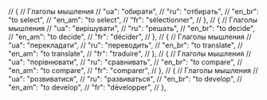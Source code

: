 // { // Глаголы мышления
//     "ua": "обирати",
//     "ru": "отбирать",
//     "en_br": "to select",
//     "en_am": "to select",
//     "fr": "sélectionner",
// },
// { // Глаголы мышления
//     "ua": "вирішувати",
//     "ru": "решать",
//     "en_br": "to decide",
//     "en_am": "to decide",
//     "fr": "décider",
// },
// { // Глаголы мышления
//     "ua": "перекладати",
//     "ru": "переводить",
//     "en_br": "to translate",
//     "en_am": "to translate",
//     "fr": "traduire",
// },
// { // Глаголы мышления
//     "ua": "порівнювати",
//     "ru": "сравнивать",
//     "en_br": "to compare",
//     "en_am": "to compare",
//     "fr": "comparer",
// },
// { // Глаголы мышления
//     "ua": "розвиватися",
//     "ru": "развиваться",
//     "en_br": "to develop",
//     "en_am": "to develop",
//     "fr": "développer",
// },